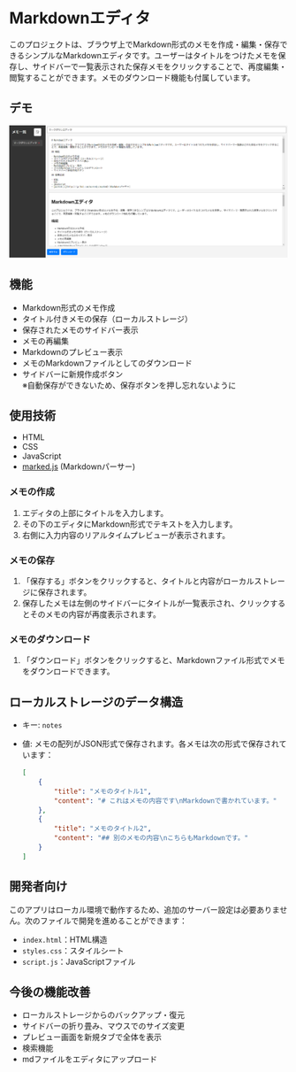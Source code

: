 # Markdownエディタ

このプロジェクトは、ブラウザ上でMarkdown形式のメモを作成・編集・保存できるシンプルなMarkdownエディタです。ユーザーはタイトルをつけたメモを保存し、サイドバーで一覧表示された保存メモをクリックすることで、再度編集・閲覧することができます。メモのダウンロード機能も付属しています。

## デモ
![](img/demo.png)

## 機能

- Markdown形式のメモ作成
- タイトル付きメモの保存（ローカルストレージ）
- 保存されたメモのサイドバー表示
- メモの再編集
- Markdownのプレビュー表示
- メモのMarkdownファイルとしてのダウンロード
- サイドバーに新規作成ボタン  
※自動保存ができないため、保存ボタンを押し忘れないように

## 使用技術

- HTML
- CSS
- JavaScript
- [marked.js](https://github.com/markedjs/marked) (Markdownパーサー)
  

### メモの作成

1. エディタの上部にタイトルを入力します。
2. その下のエディタにMarkdown形式でテキストを入力します。
3. 右側に入力内容のリアルタイムプレビューが表示されます。

### メモの保存

1. 「保存する」ボタンをクリックすると、タイトルと内容がローカルストレージに保存されます。
2.  保存したメモは左側のサイドバーにタイトルが一覧表示され、クリックするとそのメモの内容が再度表示されます。

### メモのダウンロード

1. 「ダウンロード」ボタンをクリックすると、Markdownファイル形式でメモをダウンロードできます。

## ローカルストレージのデータ構造

- キー: `notes`
- 値: メモの配列がJSON形式で保存されます。各メモは次の形式で保存されています：

    ```json
    [
        {
            "title": "メモのタイトル1",
            "content": "# これはメモの内容です\nMarkdownで書かれています。"
        },
        {
            "title": "メモのタイトル2",
            "content": "## 別のメモの内容\nこちらもMarkdownです。"
        }
    ]
    ```

## 開発者向け

このアプリはローカル環境で動作するため、追加のサーバー設定は必要ありません。次のファイルで開発を進めることができます：

- `index.html`：HTML構造
- `styles.css`：スタイルシート
- `script.js`：JavaScriptファイル

## 今後の機能改善
- ローカルストレージからのバックアップ・復元
- サイドバーの折り畳み、マウスでのサイズ変更
- プレビュー画面を新規タブで全体を表示
- 検索機能
- mdファイルをエディタにアップロード
